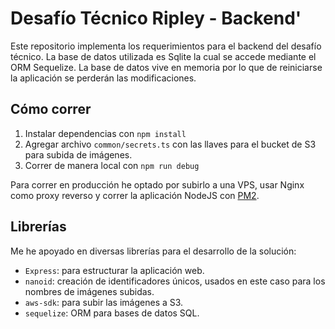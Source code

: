 # Desafío Técnico Ripley - Backend'

Este repositorio implementa los requerimientos para el backend del desafío técnico.
La base de datos utilizada es Sqlite la cual se accede mediante el ORM Sequelize. La base de datos vive en memoria por lo que de reiniciarse la aplicación se perderán las modificaciones.

## Cómo correr

1. Instalar dependencias con `npm install`
2. Agregar archivo `common/secrets.ts` con las llaves para el bucket de S3 para subida de imágenes. 
3. Correr de manera local con `npm run debug`

Para correr en producción he optado por subirlo a una VPS, usar Nginx como proxy reverso y correr la aplicación NodeJS con [PM2](https://pm2.keymetrics.io/).

## Librerías

Me he apoyado en diversas librerías para el desarrollo de la solución:

- `Express`: para estructurar la aplicación web.
- `nanoid`: creación de identificadores únicos, usados en este caso para los nombres de imágenes subidas.
- `aws-sdk`: para subir las imágenes a S3.
- `sequelize`: ORM para bases de datos SQL.